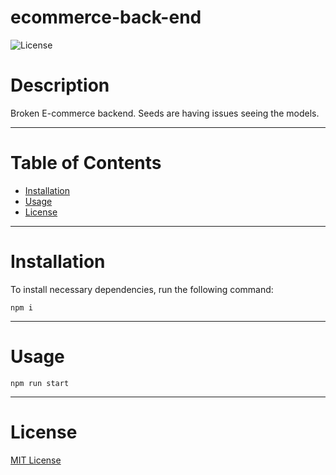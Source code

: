 # ecommerce-back-end
  
  ![License](https://img.shields.io/badge/license-MIT-blue)

  
  # Description
  
  Broken E-commerce backend. Seeds are having issues seeing the models.
  
  ---
  
  # Table of Contents
  
  - [Installation](#installation)
  - [Usage](#usage)
  - [License](#license)
  
  ---
  
  # Installation
  
  To install necessary dependencies, run the following command: 
  
  	npm i
  
  ---
  
  # Usage
  
  	npm run start
  
  ---
  
  # License
  
[MIT License](https://spdx.org/licenses/MIT.html)
